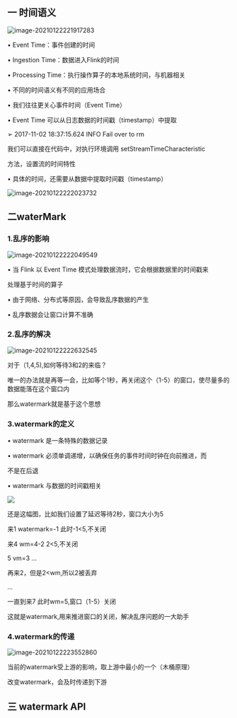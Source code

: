 ## 一 时间语义

![image-20210122221917283](https://gitee.com/zisuu/picture/raw/master/img/20210122221946.png)

• Event Time：事件创建的时间

• Ingestion Time：数据进入Flink的时间

• Processing Time：执行操作算子的本地系统时间，与机器相关

• 不同的时间语义有不同的应用场合

• 我们往往更关心事件时间（Event Time）

• Event Time 可以从日志数据的时间戳（timestamp）中提取

➢ 2017-11-02 18:37:15.624 INFO Fail over to rm

我们可以直接在代码中，对执行环境调用 setStreamTimeCharacteristic 

方法，设置流的时间特性

• 具体的时间，还需要从数据中提取时间戳（timestamp）

![image-20210122222023732](https://gitee.com/zisuu/picture/raw/master/img/20210122222023.png)

## 二waterMark

### 1.乱序的影响

![image-20210122222049549](https://gitee.com/zisuu/picture/raw/master/img/20210122222049.png)

• 当 Flink 以 Event Time 模式处理数据流时，它会根据数据里的时间戳来

处理基于时间的算子

• 由于网络、分布式等原因，会导致乱序数据的产生

• 乱序数据会让窗口计算不准确

### 2.乱序的解决

![image-20210122222632545](https://gitee.com/zisuu/picture/raw/master/img/20210122222632.png)

对于（1,4,5),如何等待3和2的来临？

唯一的办法就是再等一会，比如等个1秒，再关闭这个（1-5）的窗口，使尽量多的数据能落在这个窗口内

那么watermark就是基于这个思想

### 3.watermark的定义



• watermark 是一条特殊的数据记录

• watermark 必须单调递增，以确保任务的事件时间时钟在向前推进，而

不是在后退

• watermark 与数据的时间戳相关

![](https://gitee.com/zisuu/picture/raw/master/img/20210122222918.png)

还是这幅图，比如我们设置了延迟等待2秒，窗口大小为5

来1  watermark=-1 此时-1<5,不关闭

来4 wm=4-2   2<5,不关闭

5 vm=3 ...

再来2，但是2<wm,所以2被丢弃

...

一直到来7 此时wm=5,窗口（1-5）关闭

这就是watermark,用来推进窗口的关闭，解决乱序问题的一大助手

### 4.watermark的传递



![image-20210122223552860](https://gitee.com/zisuu/picture/raw/master/img/20210122223552.png)

当前的watermark受上游的影响，取上游中最小的一个（木桶原理）

改变watermark，会及时传递到下游



## 三 watermark API



















